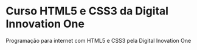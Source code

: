 # Curso HTML5 e CSS3 da Digital Innovation One
Programação para internet com HTML5 e CSS3 pela Digital Inovation One
